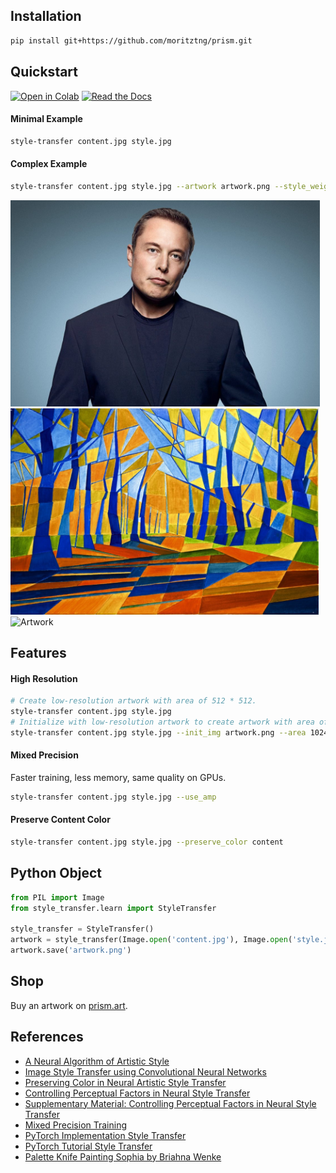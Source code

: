 ## Installation
```bash
pip install git+https://github.com/moritztng/prism.git
```

## Quickstart
[![Open in Colab](https://colab.research.google.com/assets/colab-badge.svg)](https://colab.research.google.com/drive/1zPlJUYNkmEllnUaZw20GFoYoDawIEtC5?usp=sharing)
[![Read the Docs](https://img.shields.io/badge/Read-Docs-blue?logo=read-the-docs&logoColor=white)](https://prism-style-transfer.readthedocs.io/en/latest/)
#### Minimal Example
```bash
style-transfer content.jpg style.jpg
```
#### Complex Example
```bash
style-transfer content.jpg style.jpg --artwork artwork.png --style_weight 1000 --lr 1 --iter 500
```
<div>
  <img src='images/content.jpg' alt='Content' height='330px'>
  <img src='images/style.jpg' alt='Style' height='330px'><br>
  <img src='images/artwork.jpg' alt='Artwork' width='500px'>
</div>

## Features
#### High Resolution
```bash
# Create low-resolution artwork with area of 512 * 512. 
style-transfer content.jpg style.jpg
# Initialize with low-resolution artwork to create artwork with area of 1024 * 1024. 
style-transfer content.jpg style.jpg --init_img artwork.png --area 1024 --iter 200
```
#### Mixed Precision
Faster training, less memory, same quality on GPUs. 
```bash
style-transfer content.jpg style.jpg --use_amp
```
#### Preserve Content Color
```bash 
style-transfer content.jpg style.jpg --preserve_color content
```

## Python Object
```python
from PIL import Image
from style_transfer.learn import StyleTransfer

style_transfer = StyleTransfer()
artwork = style_transfer(Image.open('content.jpg'), Image.open('style.jpg'))
artwork.save('artwork.png')
```

## Shop
Buy an artwork on [prism.art](https://prism.art).

## References
* [A Neural Algorithm of Artistic Style](https://arxiv.org/pdf/1508.06576.pdf)
* [Image Style Transfer using Convolutional Neural Networks](https://www.cv-foundation.org/openaccess/content_cvpr_2016/papers/Gatys_Image_Style_Transfer_CVPR_2016_paper.pdf)
* [Preserving Color in Neural Artistic Style Transfer](https://arxiv.org/pdf/1606.05897.pdf)
* [Controlling Perceptual Factors in Neural Style Transfer](https://arxiv.org/pdf/1611.07865.pdf)
* [Supplementary Material: Controlling Perceptual Factors in Neural Style Transfer](http://bethgelab.org/media/uploads/stylecontrol/supplement/)
* [Mixed Precision Training](https://arxiv.org/pdf/1710.03740.pdf)
* [PyTorch Implementation Style Transfer](https://github.com/leongatys/PytorchNeuralStyleTransfer)
* [PyTorch Tutorial Style Transfer](https://pytorch.org/tutorials/advanced/neural_style_tutorial.html)
* [Palette Knife Painting Sophia by Briahna Wenke](https://www.artbybri.com/2018?pgid=kma1d0tc-db6f04f5-e3a6-4d43-9901-06d9212570ff)
